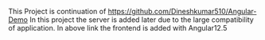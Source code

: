 This Project is continuation of  https://github.com/Dineshkumar510/Angular-Demo
In this project the server is added later due to the large compatibility of application.
In above link the frontend is added with Angular12.5
